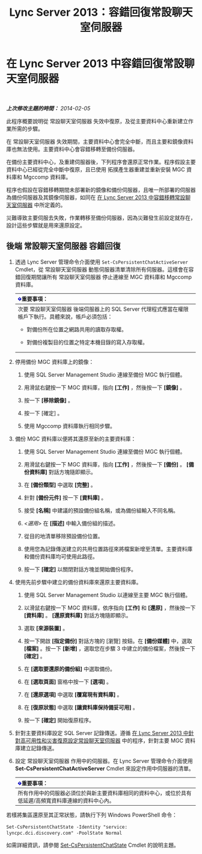 ﻿---
title: Lync Server 2013：容錯回復常設聊天室伺服器
TOCTitle: 容錯回復常設聊天室伺服器
ms:assetid: 67b91de4-6ddc-43e6-9812-5e1aa84a7980
ms:mtpsurl: https://technet.microsoft.com/zh-tw/library/JJ204970(v=OCS.15)
ms:contentKeyID: 49291171
ms.date: 08/10/2015
mtps_version: v=OCS.15
ms.translationtype: HT
---

# 在 Lync Server 2013 中容錯回復常設聊天室伺服器

 

_**上次修改主題的時間：** 2014-02-05_

此程序概要說明從 常設聊天室伺服器 失效中復原，及從主要資料中心重新建立作業所需的步驟。

在 常設聊天室伺服器 失效期間，主要資料中心會完全中斷，而且主要和鏡像資料庫也無法使用。主要資料中心會容錯移轉至備份伺服器。

在備份主要資料中心，及重建伺服器後，下列程序會還原正常作業。程序假設主要資料中心已經從完全中斷中復原，且已使用 拓撲產生器重建並重新安裝 MGC 資料庫和 Mgccomp 資料庫。

程序也假設在容錯移轉期間未部署新的鏡像和備份伺服器，且唯一所部署的伺服器為備份伺服器及其鏡像伺服器，如同在 [在 Lync Server 2013 中容錯移轉常設聊天室伺服器](lync-server-2013-failing-over-persistent-chat-server.md) 中所定義的。

災難導致主要伺服去失敗，作業轉移至備份伺服器，因為災難發生前設定就存在，設計這些步驟就是用來還原設定。

## 後端 常設聊天室伺服器 容錯回復

1.  透過 Lync Server 管理命令介面使用 `Set-CsPersistentChatActiveServer` Cmdlet，從 常設聊天室伺服器 動態伺服器清單清除所有伺服器。這樣會在容錯回復期間讓所有 常設聊天室伺服器 停止連線至 MGC 資料庫和 Mgccomp 資料庫。
    
    <table>
    <colgroup>
    <col style="width: 100%" />
    </colgroup>
    <thead>
    <tr class="header">
    <th><img src="images/Gg412908.important(OCS.15).gif" title="important" alt="important" />重要事項：</th>
    </tr>
    </thead>
    <tbody>
    <tr class="odd">
    <td>次要 常設聊天室伺服器 後端伺服器上的 SQL Server 代理程式應當在權限帳戶下執行。具體來說，帳戶必須包括：
    <ul>
    <li><p>對備份所在位置之網路共用的讀取存取權。</p></li>
    <li><p>對備份複製目的位置之特定本機目錄的寫入存取權。</p></li>
    </ul></td>
    </tr>
    </tbody>
    </table>


2.  停用備份 MGC 資料庫上的鏡像：
    
    1.  使用 SQL Server Management Studio 連線至備份 MGC 執行個體。
    
    2.  用滑鼠右鍵按一下 MGC 資料庫，指向 **\[工作\]** ，然後按一下 **\[鏡像\]** 。
    
    3.  按一下 **\[移除鏡像\]** 。
    
    4.  按一下 \[確定\] 。
    
    5.  使用 Mgccomp 資料庫執行相同步驟。

3.  備份 MGC 資料庫以便將其還原至新的主要資料庫：
    
    1.  使用 SQL Server Management Studio 連線至備份 MGC 執行個體。
    
    2.  用滑鼠右鍵按一下 MGC 資料庫，指向 **\[工作\]** ，然後按一下 **\[備份\]** 。 **\[備份資料庫\]** 對話方塊隨即顯示。
    
    3.  在 **\[備份類型\]** 中選取 **\[完整\]** 。
    
    4.  針對 **\[備份元件\]** 按一下 **\[資料庫\]** 。
    
    5.  接受 **\[名稱\]** 中建議的預設備份組名稱，或為備份組輸入不同名稱。
    
    6.  *\<選用\>* 在 **\[描述\]** 中輸入備份組的描述。
    
    7.  從目的地清單移除預設備份位置。
    
    8.  使用您為記錄傳送建立的共用位置路徑來將檔案新增至清單。主要資料庫和備份資料庫均可使用此路徑。
    
    9.  按一下 **\[確定\]** 以關閉對話方塊並開始備份程序。

4.  使用先前步驟中建立的備份資料庫來還原主要資料庫。
    
    1.  使用 SQL Server Management Studio 以連線至主要 MGC 執行個體。
    
    2.  以滑鼠右鍵按一下 MGC 資料庫，依序指向 **\[工作\]** 和 **\[還原\]** ，然後按一下 **\[資料庫\]** 。 **\[還原資料庫\]** 對話方塊隨即顯示。
    
    3.  選取 **\[來源裝置\]** 。
    
    4.  按一下開啟 **\[指定備份\]** 對話方塊的 \[瀏覽\] 按鈕。在 **\[備份媒體\]** 中，選取 **\[檔案\]** 。按一下 **\[新增\]** ，選取您在步驟 3 中建立的備份檔案，然後按一下 **\[確定\]** 。
    
    5.  在 **\[選取要還原的備份組\]** 中選取備份。
    
    6.  在 **\[選取頁面\]** 窗格中按一下 **\[選項\]** 。
    
    7.  在 **\[還原選項\]** 中選取 **\[覆寫現有資料庫\]** 。
    
    8.  在 **\[復原狀態\]** 中選取 **\[讓資料庫保持備妥可用\]** 。
    
    9.  按一下 **\[確定\]** 開始復原程序。

5.  針對主要資料庫設定 SQL Server 記錄傳送。遵循 [在 Lync Server 2013 中針對高可用性和災害復原設定常設聊天室伺服器](lync-server-2013-configuring-persistent-chat-server-for-high-availability-and-disaster-recovery.md) 中的程序，針對主要 MGC 資料庫建立記錄傳送。

6.  設定 常設聊天室伺服器 作用中的伺服器。在 Lync Server 管理命令介面使用 **Set-CsPersistentChatActiveServer** Cmdlet 來設定作用中伺服器的清單。
    
    <table>
    <thead>
    <tr class="header">
    <th><img src="images/Gg412908.important(OCS.15).gif" title="important" alt="important" />重要事項：</th>
    </tr>
    </thead>
    <tbody>
    <tr class="odd">
    <td>所有作用中的伺服器必須位於與新主要資料庫相同的資料中心，或位於具有低延遲/高頻寬資料庫連線的資料中心內。</td>
    </tr>
    </tbody>
    </table>


若樣將集區還原至其正常狀態，請執行下列 Windows PowerShell 命令：

    Set-CsPersistentChatState -Identity "service: lyncpc.dci.discovery.com" -PoolState Normal

如需詳細資訊，請參閱 [Set-CsPersistentChatState](set-cspersistentchatstate.md) Cmdlet 的說明主題。

